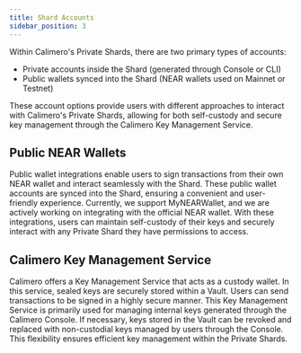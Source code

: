 ```yaml
---
title: Shard Accounts
sidebar_position: 3
---
```


Within Calimero's Private Shards, there are two primary types of accounts:

- Private accounts inside the Shard (generated through Console or CLI)
- Public wallets synced into the Shard (NEAR wallets used on Mainnet or Testnet)

These account options provide users with different approaches to interact with Calimero's Private Shards, allowing for both self-custody and secure key management through the Calimero Key Management Service.

## Public NEAR Wallets
Public wallet integrations enable users to sign transactions from their own NEAR wallet and interact seamlessly with the Shard. These public wallet accounts are synced into the Shard, ensuring a convenient and user-friendly experience. Currently, we support MyNEARWallet, and we are actively working on integrating with the official NEAR wallet. With these integrations, users can maintain self-custody of their keys and securely interact with any Private Shard they have permissions to access.

## Calimero Key Management Service
Calimero offers a Key Management Service that acts as a custody wallet. In this service, sealed keys are securely stored within a Vault. Users can send transactions to be signed in a highly secure manner. This Key Management Service is primarily used for managing internal keys generated through the Calimero Console. If necessary, keys stored in the Vault can be revoked and replaced with non-custodial keys managed by users through the Console. This flexibility ensures efficient key management within the Private Shards.

